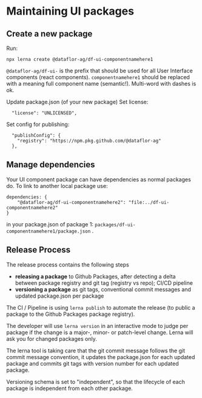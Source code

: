 # Maintaining UI packages

## Create a new package
Run:
```
npx lerna create @dataflor-ag/df-ui-componentnamehere1
```
`@dataflor-ag/df-ui-` is the prefix that should be used for  all User Interface components (react components).
`componentnamehere1` should be replaced with a meaning full component name (semantic!). Multi-word with dashes is ok.

Update package.json (of your new package)
Set license:
```
  "license": "UNLICENSED",
```

Set config for publishing:
```
  "publishConfig": {
    "registry": "https://npm.pkg.github.com/@dataflor-ag"
  },
```

## Manage dependencies
Your UI component package can have dependencies as normal packages do. To link to another local package use: 

```
dependencies: {
    "@dataflor-ag/df-ui-componentnamehere2": "file:../df-ui-componentnamehere2"
}
```

in your package.json of package 1: 
`packages/df-ui-componentnamehere1/package.json` .

## Release Process

The release process contains the following steps 

- **releasing a package** to Github Packages, after detecting a delta between package registry and git tag (registry vs repo); CI/CD pipeline
- **versioning a package** as git tags, conventional commit messages and updated package.json per package

The CI / Pipeline is using `lerna publish` to automate the release (to public a package to the Github Packages package registry).

The developer will use `lerna version` in an interactive mode to judge per package if the change is a major-, minor- or patch-level change. Lerna will ask you for changed packages only.

The lerna tool is taking care that the git commit message follows the git commit message convention, it updates the package.json for each updated package and commits git tags with version number for each updated package. 

Versioning schema is set to "independent", so that the lifecycle of each package is independent from each other package.

